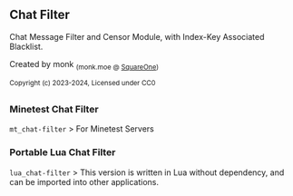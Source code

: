 ## Chat Filter

Chat Message Filter and Censor Module, with Index-Key Associated Blacklist.

Created by monk <sub>(monk.moe @ [SquareOne](https://discord.gg/pE4Tu3cf23))</sub>

<sup>Copyright (c) 2023-2024, Licensed under CC0</sup>

##

### Minetest Chat Filter
`mt_chat-filter` > For Minetest Servers

### Portable Lua Chat Filter
`lua_chat-filter` > This version is written in Lua without dependency, and can be imported into other applications.

##